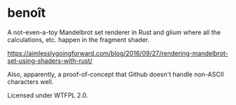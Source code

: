 # benoît

A not-even-a-toy Mandelbrot set renderer in Rust and glium where all
the calculations, etc. happen in the fragment shader.

https://aimlesslygoingforward.com/blog/2016/09/27/rendering-mandelbrot-set-using-shaders-with-rust/

Also, apparently, a proof-of-concept that Github doesn't handle
non-ASCII characters well.


Licensed under WTFPL 2.0.
